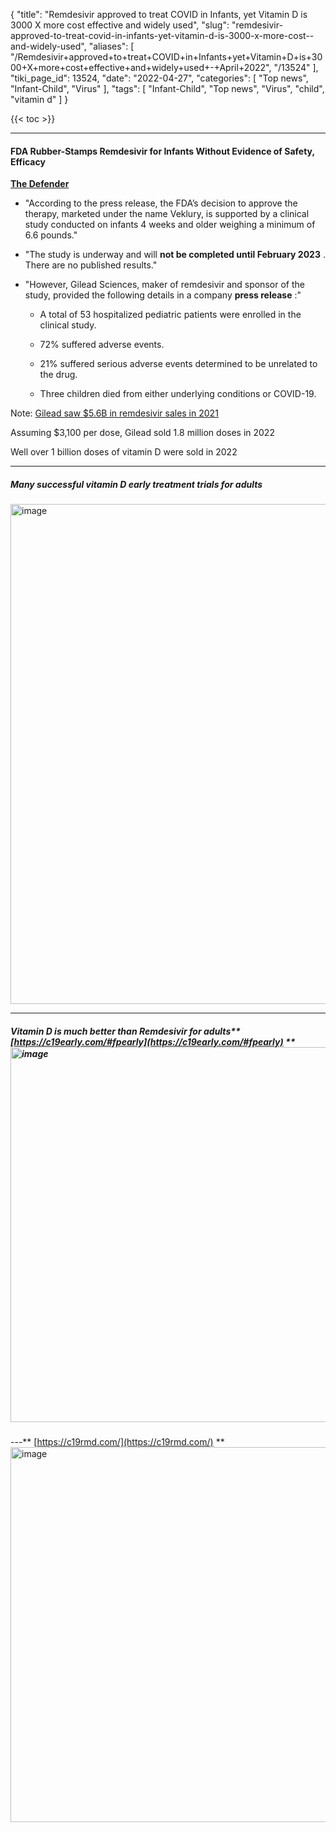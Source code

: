 {
    "title": "Remdesivir approved to treat COVID in Infants, yet Vitamin D is 3000 X more cost effective and widely used",
    "slug": "remdesivir-approved-to-treat-covid-in-infants-yet-vitamin-d-is-3000-x-more-cost--and-widely-used",
    "aliases": [
        "/Remdesivir+approved+to+treat+COVID+in+Infants+yet+Vitamin+D+is+3000+X+more+cost+effective+and+widely+used+-+April+2022",
        "/13524"
    ],
    "tiki_page_id": 13524,
    "date": "2022-04-27",
    "categories": [
        "Top news",
        "Infant-Child",
        "Virus"
    ],
    "tags": [
        "Infant-Child",
        "Top news",
        "Virus",
        "child",
        "vitamin d"
    ]
}


{{< toc >}} 

---

#### FDA Rubber-Stamps Remdesivir for Infants Without Evidence of Safety, Efficacy

 **[The Defender](https://childrenshealthdefense.org/defender/fda-remdesivir-infants-safety-efficacy/?utm_source=salsa&eType=EmailBlastContent&eId=cbe39194-1682-4b3b-bf94-5323a131b06f)** 

* "According to the press release, the FDA’s decision to approve the therapy, marketed under the name Veklury, is supported by a clinical study conducted on infants 4 weeks and older weighing a minimum of 6.6 pounds."

* "The study is underway and will  **not be completed until February 2023** . There are no published results."

* "However, Gilead Sciences, maker of remdesivir and sponsor of the study, provided the following details in a company **press release** :"

   * A total of 53 hospitalized pediatric patients were enrolled in the clinical study.

   * 72% suffered adverse events.

   * 21% suffered serious adverse events determined to be unrelated to the drug.

   * Three children died from either underlying conditions or COVID-19.

Note: [Gilead saw $5.6B in remdesivir sales in 2021](https://www.beckershospitalreview.com/pharmacy/gilead-saw-5-6b-in-remdesivir-sales-last-year.html)

Assuming $3,100 per dose, Gilead  sold 1.8 million doses in 2022

Well over 1 billion doses  of vitamin D were sold in 2022

---

##### Many successful vitamin D early treatment trials for adults

<img src="https://d1bk1kqxc0sym.cloudfront.net/attachments/jpeg/vit-d-early-treatment.jpg" alt="image" width="800">

---

##### Vitamin D is much better than Remdesivir for adults** [https://c19early.com/#fpearly](https://c19early.com/#fpearly) **<img src="https://d1bk1kqxc0sym.cloudfront.net/attachments/jpeg/easrly-april-27.jpg" alt="image" width="600">

---** [https://c19rmd.com/](https://c19rmd.com/) **<img src="https://d1bk1kqxc0sym.cloudfront.net/attachments/jpeg/rem-april-2022.jpg" alt="image" width="600">